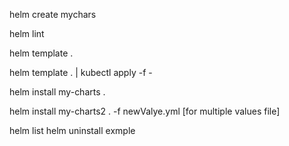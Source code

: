 helm create mychars

helm lint

helm template .

helm template . | kubectl apply -f -

helm install my-charts .

helm install my-charts2 . -f newValye.yml [for multiple values file]

helm list
helm uninstall exmple
